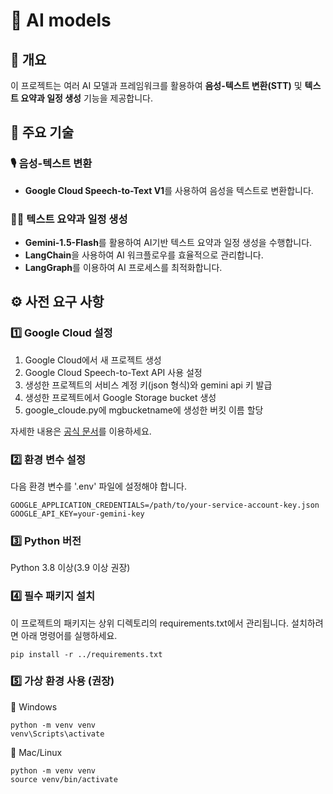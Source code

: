 # 🚀 AI models

## 📌 개요

이 프로젝트는 여러 AI 모델과 프레임워크를 활용하여 **음성-텍스트 변환(STT)** 및 **텍스트 요약과 일정 생성** 기능을 제공합니다.

## 🔧 주요 기술
### 🎙️ 음성-텍스트 변환
- **Google Cloud Speech-to-Text V1**를 사용하여 음성을 텍스트로 변환합니다.

### 📝📅 텍스트 요약과 일정 생성
- **Gemini-1.5-Flash**를 활용하여 AI기반 텍스트 요약과 일정 생성을 수행합니다.
- **LangChain**을 사용하여 AI 워크플로우를 효율적으로 관리합니다.
- **LangGraph**를 이용하여 AI 프로세스를 최적화합니다.

## ⚙️ 사전 요구 사항

### 1️⃣ Google Cloud 설정  
1. Google Cloud에서 새 프로젝트 생성
2. Google Cloud Speech-to-Text API 사용 설정
3. 생성한 프로젝트의 서비스 계정 키(json 형식)와 gemini api 키 발급
4. 생성한 프로젝트에서 Google Storage bucket 생성
5. google_cloude.py에 mgbucketname에 생성한 버킷 이름 할당

자세한 내용은 [공식 문서](https://cloud.google.com/speech-to-text/docs?hl=ko)를 이용하세요.

### 2️⃣ 환경 변수 설정  
다음 환경 변수를 '.env' 파일에 설정해야 합니다.

```
GOOGLE_APPLICATION_CREDENTIALS=/path/to/your-service-account-key.json
GOOGLE_API_KEY=your-gemini-key
```

### 3️⃣ Python 버전
Python 3.8 이상(3.9 이상 권장)

### 4️⃣ 필수 패키지 설치
이 프로젝트의 패키지는 상위 디렉토리의 requirements.txt에서 관리됩니다. 설치하려면 아래 명령어를 실행하세요.

```
pip install -r ../requirements.txt
```

### 5️⃣ 가상 환경 사용 (권장)
📌 Windows
```
python -m venv venv
venv\Scripts\activate
```


📌 Mac/Linux
```
python -m venv venv
source venv/bin/activate
```